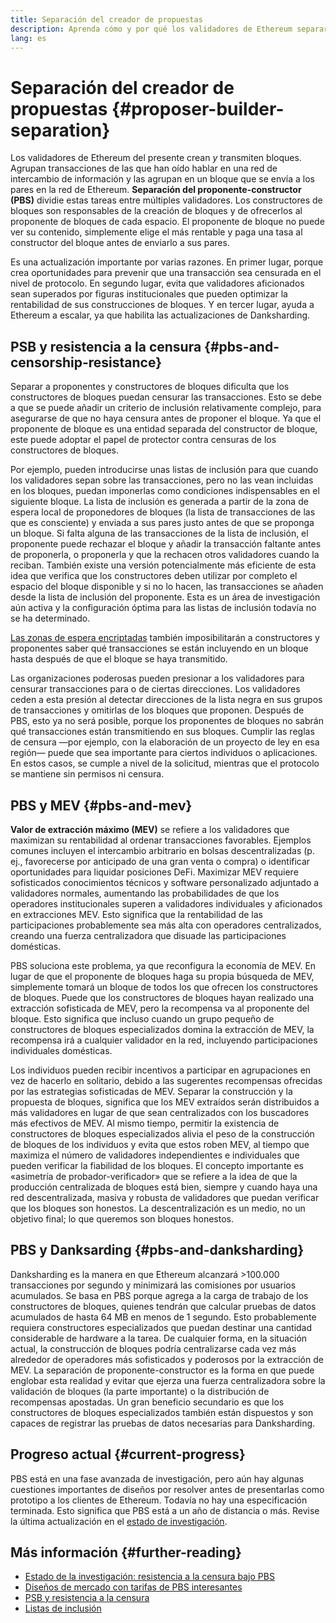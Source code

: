 ```yaml
---
title: Separación del creador de propuestas
description: Aprenda cómo y por qué los validadores de Ethereum separarán sus responsabilidades de construcción y transmisión de bloques.
lang: es
---
```


# Separación del creador de propuestas {#proposer-builder-separation}

Los validadores de Ethereum del presente crean _y_ transmiten bloques. Agrupan transacciones de las que han oído hablar en una red de intercambio de información y las agrupan en un bloque que se envía a los pares en la red de Ethereum. **Separación del proponente-constructor (PBS)** dividie estas tareas entre múltiples validadores. Los constructores de bloques son responsables de la creación de bloques y de ofrecerlos al proponente de bloques de cada espacio. El proponente de bloque no puede ver su contenido, simplemente elige el más rentable y paga una tasa al constructor del bloque antes de enviarlo a sus pares.

Es una actualización importante por varias razones. En primer lugar, porque crea oportunidades para prevenir que una transacción sea censurada en el nivel de protocolo. En segundo lugar, evita que validadores aficionados sean superados por figuras institucionales que pueden optimizar la rentabilidad de sus construcciones de bloques. Y en tercer lugar, ayuda a Ethereum a escalar, ya que habilita las actualizaciones de Danksharding.

## PSB y resistencia a la censura {#pbs-and-censorship-resistance}

Separar a proponentes y constructores de bloques dificulta que los constructores de bloques puedan censurar las transacciones. Esto se debe a que se puede añadir un criterio de inclusión relativamente complejo, para asegurarse de que no haya censura antes de proponer el bloque. Ya que el proponente de bloque es una entidad separada del constructor de bloque, este puede adoptar el papel de protector contra censuras de los constructores de bloques.

Por ejemplo, pueden introducirse unas listas de inclusión para que cuando los validadores sepan sobre las transacciones, pero no las vean incluidas en los bloques, puedan imponerlas como condiciones indispensables en el siguiente bloque. La lista de inclusión es generada a partir de la zona de espera local de proponedores de bloques (la lista de transacciones de las que es consciente) y enviada a sus pares justo antes de que se proponga un bloque. Si falta alguna de las transacciones de la lista de inclusión, el proponente puede rechazar el bloque y añadir la transacción faltante antes de proponerla, o proponerla y que la rechacen otros validadores cuando la reciban. También existe una versión potencialmente más eficiente de esta idea que verifica que los constructores deben utilizar por completo el espacio del bloque disponible y si no lo hacen, las transacciones se añaden desde la lista de inclusión del proponente. Esta es un área de investigación aún activa y la configuración óptima para las listas de inclusión todavía no se ha determinado.

[Las zonas de espera encriptadas](https://www.youtube.com/watch?v=fHDjgFcha0M&list=PLpktWkixc1gUqkyc1-iE6TT0RWQTBJELe&index=3) también imposibilitarán a constructores y proponentes saber qué transacciones se están incluyendo en un bloque hasta después de que el bloque se haya transmitido.

<ExpandableCard title="¿Qué tipo de censura soluciona PBS?" eventCategory="/roadmap/pbs" eventName="clicked what kinds of censorship does PBS solve?">

Las organizaciones poderosas pueden presionar a los validadores para censurar transacciones para o de ciertas direcciones. Los validadores ceden a esta presión al detectar direcciones de la lista negra en sus grupos de transacciones y omitirlas de los bloques que proponen. Después de PBS, esto ya no será posible, porque los proponentes de bloques no sabrán qué transacciones están transmitiendo en sus bloques. Cumplir las reglas de censura ―por ejemplo, con la elaboración de un proyecto de ley en esa región― puede que sea importante para ciertos individuos o aplicaciones. En estos casos, se cumple a nivel de la solicitud, mientras que el protocolo se mantiene sin permisos ni censura.

</ExpandableCard>

## PBS y MEV {#pbs-and-mev}

**Valor de extracción máximo (MEV)** se refiere a los validadores que maximizan su rentabilidad al ordenar transacciones favorables. Ejemplos comunes incluyen el intercambio arbitrario en bolsas descentralizadas (p. ej., favorecerse por anticipado de una gran venta o compra) o identificar oportunidades para liquidar posiciones DeFi. Maximizar MEV requiere sofisticados conocimientos técnicos y software personalizado adjuntado a validadores normales, aumentando las probabilidades de que los operadores institucionales superen a validadores individuales y aficionados en extracciones MEV. Esto significa que la rentabilidad de las participaciones probablemente sea más alta con operadores centralizados, creando una fuerza centralizadora que disuade las participaciones domésticas.

PBS soluciona este problema, ya que reconfigura la economía de MEV. En lugar de que el proponente de bloques haga su propia búsqueda de MEV, simplemente tomará un bloque de todos los que ofrecen los constructores de bloques. Puede que los constructores de bloques hayan realizado una extracción sofisticada de MEV, pero la recompensa va al proponente del bloque. Esto significa que incluso cuando un grupo pequeño de constructores de bloques especializados domina la extracción de MEV, la recompensa irá a cualquier validador en la red, incluyendo participaciones individuales domésticas.

<ExpandableCard title="¿Por qué está bien centralizar la construcción de bloques?" eventCategory="/roadmap/pbs" eventName="clicked why is it OK to centralize block building?">

Los individuos pueden recibir incentivos a participar en agrupaciones en vez de hacerlo en solitario, debido a las sugerentes recompensas ofrecidas por las estrategias sofisticadas de MEV. Separar la construcción y la propuesta de bloques, significa que los MEV extraídos serán distribuidos a más validadores en lugar de que sean centralizados con los buscadores más efectivos de MEV. Al mismo tiempo, permitir la existencia de constructores de bloques especializados alivia el peso de la construcción de bloques de los individuos y evita que estos roben MEV, al tiempo que maximiza el número de validadores independientes e individuales que pueden verificar la fiabilidad de los bloques. El concepto importante es «asimetría de probador-verificador» que se refiere a la idea de que la producción centralizada de bloques está bien, siempre y cuando haya una red descentralizada, masiva y robusta de validadores que puedan verificar que los bloques son honestos. La descentralización es un medio, no un objetivo final; lo que queremos son bloques honestos.
</ExpandableCard>

## PBS y Danksarding {#pbs-and-danksharding}

Danksharding es la manera en que Ethereum alcanzará >100.000 transacciones por segundo y minimizará las comisiones por usuarios acumulados. Se basa en PBS porque agrega a la carga de trabajo de los constructores de bloques, quienes tendrán que calcular pruebas de datos acumulados de hasta 64 MB en menos de 1 segundo. Esto probablemente requiera constructores especializados que puedan destinar una cantidad considerable de hardware a la tarea. De cualquier forma, en la situación actual, la construcción de bloques podría centralizarse cada vez más alrededor de operadores más sofisticados y poderosos por la extracción de MEV. La separación de proponente-constructor es la forma en que puede englobar esta realidad y evitar que ejerza una fuerza centralizadora sobre la validación de bloques (la parte importante) o la distribución de recompensas apostadas. Un gran beneficio secundario es que los constructores de bloques especializados también están dispuestos y son capaces de registrar las pruebas de datos necesarias para Danksharding.

## Progreso actual {#current-progress}

PBS está en una fase avanzada de investigación, pero aún hay algunas cuestiones importantes de diseños por resolver antes de presentarlas como prototipo a los clientes de Ethereum. Todavía no hay una especificación terminada. Esto significa que PBS está a un año de distancia o más. Revise la última actualización en el [estado de investigación](https://notes.ethereum.org/@vbuterin/pbs_censorship_resistance).

## Más información {#further-reading}

- [Estado de la investigación: resistencia a la censura bajo PBS](https://notes.ethereum.org/@vbuterin/pbs_censorship_resistance)
- [Diseños de mercado con tarifas de PBS interesantes](https://ethresear.ch/t/proposer-block-builder-separation-friendly-fee-market-designs/9725)
- [PSB y resistencia a la censura](https://notes.ethereum.org/@fradamt/H1TsYRfJc#Secondary-auctions)
- [Listas de inclusión](https://notes.ethereum.org/@fradamt/H1ZqdtrBF)
